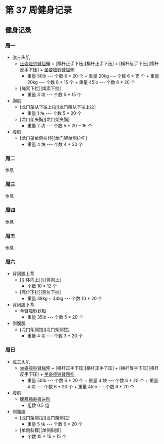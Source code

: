 # 第 37 周健身记录

## 健身记录

[单臂哑铃划船]: https://github.com/jsjzh/fitness-best-practice/blob/master/%E5%8A%A8%E4%BD%9C%E5%BA%93/%E9%83%A8%E4%BD%8D/05-%E8%83%8C%E9%83%A8.md#%E5%8D%95%E8%87%82%E5%93%91%E9%93%83%E5%88%92%E8%88%B9 "单臂哑铃划船"
[站/坐姿推举]: https://github.com/jsjzh/fitness-best-practice/blob/master/%E5%8A%A8%E4%BD%9C%E5%BA%93/%E9%83%A8%E4%BD%8D/02-%E8%82%A9%E9%83%A8.md#%E7%AB%99%E5%9D%90%E5%A7%BF%E6%8E%A8%E4%B8%BE "站/坐姿推举"
[器械下拉]: https://github.com/jsjzh/fitness-best-practice/blob/master/%E5%8A%A8%E4%BD%9C%E5%BA%93/%E9%83%A8%E4%BD%8D/05-%E8%83%8C%E9%83%A8.md#%E5%99%A8%E6%A2%B0%E4%B8%8B%E6%8B%89 "器械下拉"
[杠铃片前平举]: https://github.com/jsjzh/fitness-best-practice/blob/master/%E5%8A%A8%E4%BD%9C%E5%BA%93/%E9%83%A8%E4%BD%8D/02-%E8%82%A9%E9%83%A8.md#%E6%9D%A0%E9%93%83%E7%89%87%E5%89%8D%E5%B9%B3%E4%B8%BE "杠铃片前平举"
[哑铃侧平举]: https://github.com/jsjzh/fitness-best-practice/blob/master/%E5%8A%A8%E4%BD%9C%E5%BA%93/%E9%83%A8%E4%BD%8D/02-%E8%82%A9%E9%83%A8.md#%E5%93%91%E9%93%83%E4%BE%A7%E5%B9%B3%E4%B8%BE "哑铃侧平举"
[俯身飞鸟]: https://github.com/jsjzh/fitness-best-practice/blob/master/%E5%8A%A8%E4%BD%9C%E5%BA%93/%E9%83%A8%E4%BD%8D/02-%E8%82%A9%E9%83%A8.md#%E4%BF%AF%E8%BA%AB%E9%A3%9E%E9%B8%9F "俯身飞鸟"
[腹肌撕裂者进阶]: https://github.com/jsjzh/fitness-best-practice/blob/master/%E5%8A%A8%E4%BD%9C%E5%BA%93/%E9%83%A8%E4%BD%8D/06-%E8%85%B9%E9%83%A8.md#%E8%85%B9%E8%82%8C%E6%92%95%E8%A3%82%E8%80%85%E8%BF%9B%E9%98%B6 "腹肌撕裂者进阶"
[曲杆杠铃宽握弯举]: https://github.com/jsjzh/fitness-best-practice/blob/master/%E5%8A%A8%E4%BD%9C%E5%BA%93/%E9%83%A8%E4%BD%8D/04-%E8%87%82%E9%83%A8.md#%E6%9B%B2%E6%9D%86%E6%9D%A0%E9%93%83%E5%AE%BD%E6%8F%A1%E5%BC%AF%E4%B8%BE "曲杆杠铃宽握弯举"
[三段式曲杆杠铃弯举]: https://github.com/jsjzh/fitness-best-practice/blob/master/%E5%8A%A8%E4%BD%9C%E5%BA%93/%E9%83%A8%E4%BD%8D/04-%E8%87%82%E9%83%A8.md#%E4%B8%89%E6%AE%B5%E5%BC%8F%E6%9B%B2%E6%9D%86%E6%9D%A0%E9%93%83%E5%BC%AF%E4%B8%BE "三段式曲杆杠铃弯举"
[反握曲杆杠铃弯举]: https://github.com/jsjzh/fitness-best-practice/blob/master/%E5%8A%A8%E4%BD%9C%E5%BA%93/%E9%83%A8%E4%BD%8D/04-%E8%87%82%E9%83%A8.md#%E5%8F%8D%E6%8F%A1%E6%9B%B2%E6%9D%86%E6%9D%A0%E9%93%83%E5%BC%AF%E4%B8%BE "反握曲杆杠铃弯举"
[上斜哑铃弯举]: https://github.com/jsjzh/fitness-best-practice/blob/master/%E5%8A%A8%E4%BD%9C%E5%BA%93/%E9%83%A8%E4%BD%8D/04-%E8%87%82%E9%83%A8.md#%E4%B8%8A%E6%96%9C%E5%93%91%E9%93%83%E5%BC%AF%E4%B8%BE "上斜哑铃弯举"
[坐姿哑铃臂屈伸]: https://github.com/jsjzh/fitness-best-practice/blob/master/%E5%8A%A8%E4%BD%9C%E5%BA%93/%E9%83%A8%E4%BD%8D/04-%E8%87%82%E9%83%A8.md#%E5%9D%90%E5%A7%BF%E5%93%91%E9%93%83%E8%87%82%E5%B1%88%E4%BC%B8 "坐姿哑铃臂屈伸"
[杠铃仰卧臂屈伸]: https://github.com/jsjzh/fitness-best-practice/blob/master/%E5%8A%A8%E4%BD%9C%E5%BA%93/%E9%83%A8%E4%BD%8D/04-%E8%87%82%E9%83%A8.md#%E6%9D%A0%E9%93%83%E4%BB%B0%E5%8D%A7%E8%87%82%E5%B1%88%E4%BC%B8 "杠铃仰卧臂屈伸"
[俯身杠铃划船]: https://github.com/jsjzh/fitness-best-practice/blob/master/%E5%8A%A8%E4%BD%9C%E5%BA%93/%E9%83%A8%E4%BD%8D/05-%E8%83%8C%E9%83%A8.md#%E4%BF%AF%E8%BA%AB%E6%9D%A0%E9%93%83%E5%88%92%E8%88%B9 "俯身杠铃划船"
[座椅臂屈伸]: https://github.com/jsjzh/fitness-best-practice/blob/master/%E5%8A%A8%E4%BD%9C%E5%BA%93/%E9%83%A8%E4%BD%8D/04-%E8%87%82%E9%83%A8.md#%E5%BA%A7%E6%A4%85%E8%87%82%E5%B1%88%E4%BC%B8 "座椅臂屈伸"

### 周一

- 肱三头肌
  - [坐姿哑铃臂屈伸][坐姿哑铃臂屈伸] + [横杆正手下压][横杆正手下压] + [横杆反手下压][横杆反手下压] + [坐姿哑铃臂屈伸][坐姿哑铃臂屈伸]
    - 重量 50lb --- 个数 6 \* 20 个 + 重量 20kg --- 个数 6 \* 15 个 + 重量 20kg --- 个数 6 \* 15 个 + 重量 45lb --- 个数 6 \* 20 个
  - [绳索下拉][绳索下拉]
    - 重量 3 块 --- 个数 5 \* 15 个
- 胸肌
  - [龙门架从下往上拉][龙门架从下往上拉]
    - 重量 1 块 --- 个数 5 \* 20 个
  - [龙门架夹胸][龙门架夹胸]
    - 重量 2 块 --- 个数 5 \* 20 ~ 15 个
- 腹肌
  - [龙门架单侧拉伸][龙门架单侧拉伸]
    - 重量 4 块 --- 个数 4 \* 20 个

### 周二

休息

### 周三

休息

### 周四

休息

### 周五

休息

### 周六

- 背阔肌上背
  - [引体向上][引体向上]
    - 个数 10 \* 12 个
  - [高位下拉][高位下拉]
    - 重量 39kg ~ 34kg --- 个数 10 \* 20 个
- 背阔肌下背
  - [单臂哑铃划船][单臂哑铃划船]
    - 重量 35lb --- 个数 5 \* 20 个
- 侧腹肌
  - [龙门架侧拉][龙门架侧拉]
    - 重量 4 块 --- 个数 3 \* 20 个

### 周日

- 肱三头肌
  - [坐姿哑铃臂屈伸][坐姿哑铃臂屈伸] + [横杆正手下压][横杆正手下压] + [横杆反手下压][横杆反手下压] + [坐姿哑铃臂屈伸][坐姿哑铃臂屈伸]
    - 重量 50lb --- 个数 6 \* 20 个 + 重量 4 块 --- 个数 6 \* 20 个 + 重量 4 块 --- 个数 6 \* 20 个 + 重量 45lb --- 个数 6 \* 20 个
- 腹肌
  - [腹肌撕裂者进阶][腹肌撕裂者进阶]
    - 组数 0.5 组
- 侧腹肌
  - [龙门架侧拉][龙门架侧拉]
    - 重量 5 块 --- 个数 6 \* 20 个
  - [单侧斜撑][单侧斜撑]
    - 个数 15 + 15 + 15 个
